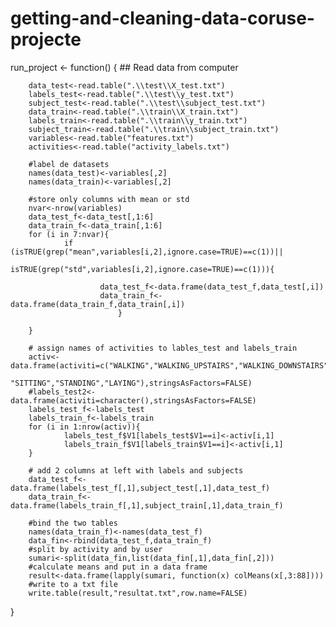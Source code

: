 # getting-and-cleaning-data-coruse-projecte
run_project <- function() {
        ## Read data from computer
        
        data_test<-read.table(".\\test\\X_test.txt")
        labels_test<-read.table(".\\test\\y_test.txt")
        subject_test<-read.table(".\\test\\subject_test.txt")
        data_train<-read.table(".\\train\\X_train.txt")
        labels_train<-read.table(".\\train\\y_train.txt")
        subject_train<-read.table(".\\train\\subject_train.txt")
        variables<-read.table("features.txt")
        activities<-read.table("activity_labels.txt")
        
        #label de datasets
        names(data_test)<-variables[,2]
        names(data_train)<-variables[,2]
       
        #store only columns with mean or std 
        nvar<-nrow(variables)
        data_test_f<-data_test[,1:6]
        data_train_f<-data_train[,1:6]
        for (i in 7:nvar){
                if (isTRUE(grep("mean",variables[i,2],ignore.case=TRUE)==c(1))||
                            isTRUE(grep("std",variables[i,2],ignore.case=TRUE)==c(1))){
                        
                        data_test_f<-data.frame(data_test_f,data_test[,i])
                        data_train_f<-data.frame(data_train_f,data_train[,i])
                            }
                
        }
  
        # assign names of activities to lables_test and labels_train
        activ<-data.frame(activiti=c("WALKING","WALKING_UPSTAIRS","WALKING_DOWNSTAIRS",
                          "SITTING","STANDING","LAYING"),stringsAsFactors=FALSE)
        #labels_test2<-data.frame(activiti=character(),stringsAsFactors=FALSE)
        labels_test_f<-labels_test
        labels_train_f<-labels_train
        for (i in 1:nrow(activ)){
                labels_test_f$V1[labels_test$V1==i]<-activ[i,1] 
                labels_train_f$V1[labels_train$V1==i]<-activ[i,1]
        }
       
        # add 2 columns at left with labels and subjects
        data_test_f<-data.frame(labels_test_f[,1],subject_test[,1],data_test_f)
        data_train_f<-data.frame(labels_train_f[,1],subject_train[,1],data_train_f)

        #bind the two tables
        names(data_train_f)<-names(data_test_f)
        data_fin<-rbind(data_test_f,data_train_f)
        #split by activity and by user
        sumari<-split(data_fin,list(data_fin[,1],data_fin[,2]))
        #calculate means and put in a data frame
        result<-data.frame(lapply(sumari, function(x) colMeans(x[,3:88])))
        #write to a txt file
        write.table(result,"resultat.txt",row.name=FALSE)
}
